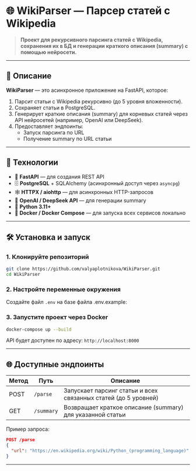 # 🌐 WikiParser — Парсер статей с Wikipedia

> **Проект для рекурсивного парсинга статей с Wikipedia, сохранения их в БД и генерации краткого описания (summary) с помощью нейросети.**

---

## 📌 Описание

**WikiParser** — это асинхронное приложение на FastAPI, которое:

1. Парсит статьи с Wikipedia рекурсивно (до 5 уровня вложенности).
2. Сохраняет статьи в PostgreSQL.
3. Генерирует краткие описания (summary) для корневых статей через API нейросетей (например, OpenAI или DeepSeek).
4. Предоставляет эндпоинты:
   - Запуск парсинга по URL
   - Получение summary по URL статьи

---

## 🧩 Технологии

- 🚀 **FastAPI** — для создания REST API
- 🗄️ **PostgreSQL** + SQLAlchemy (асинхронный доступ через `asyncpg`)
- 🕸️ **HTTPX / aiohttp** — для асинхронных HTTP-запросов
- 🧠 **OpenAI / DeepSeek API** — для генерации summary
- 🐍 **Python 3.11+**
- 🐳 **Docker / Docker Compose** — для запуска всех сервисов локально

---

## 🛠 Установка и запуск

### 1. Клонируйте репозиторий

```bash
git clone https://github.com/valyaplotnikova/WikiParser.git
cd WikiParser
```

### 2. Настройте переменные окружения

Создайте файл `.env` на базе файла .env.example:

### 3. Запустите проект через Docker

```bash
docker-compose up --build
```

API будет доступен по адресу: `http://localhost:8000`

---

## 🌐 Доступные эндпоинты

| Метод | Путь           | Описание |
|-------|----------------|----------|
| POST  | `/parse`       | Запускает парсинг статьи и всех связанных статей (до 5 уровней) |
| GET   | `/summary`     | Возвращает краткое описание (summary) для указанной статьи |

Пример запроса:

```json
POST /parse
{
  "url": "https://en.wikipedia.org/wiki/Python_(programming_language)"
}
```

---

